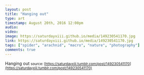 ```yaml
---
layout: post
title: "Hanging out"
type: art
timestamp: August 20th, 2016 12:00pm
audio: 
video: 
image: https://saturdayxiii.github.io/media/149230541170.jpg
link: https://saturdayxiii.github.io/media/149230541170.jpg
tags: ["spider", "arachnid", "macro", "nature", "photography"]
comments: true
---
```

Hanging out
<small>source: [https://saturdayxiii.tumblr.com/post/149230541170](https://saturdayxiii.tumblr.com/post/149230541170)</small>